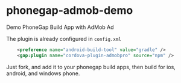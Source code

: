 phonegap-admob-demo
===================

Demo PhoneGap Build App with AdMob Ad

The plugin is already configured in ```config.xml```

```xml
    <preference name="android-build-tool" value="gradle" /> 
    <gap:plugin name="cordova-plugin-admobpro" source="npm" />
```

Just fork, and add it to your phonegap build apps, then build for ios, android, and windows phone.

